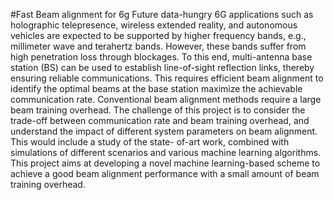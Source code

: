 #Fast Beam alignment for 6g
Future data-hungry 6G applications such as holographic telepresence, wireless extended reality, and
autonomous vehicles are expected to be supported by higher frequency bands, e.g., millimeter wave
and terahertz bands. However, these bands suffer from high penetration loss through blockages. To
this end, multi-antenna base station (BS) can be used to establish line-of-sight reflection links,
thereby ensuring reliable communications. This requires efficient beam alignment to identify the
optimal beams at the base station maximize the achievable communication rate.
Conventional beam alignment methods require a large beam training overhead. The challenge of this project is
to consider the trade-off between communication rate and beam training overhead, and understand
the impact of different system parameters on beam alignment. This would include a study of the state-
of-art work, combined with simulations of different scenarios and various machine learning
algorithms.
This project aims at developing a novel machine learning-based scheme to achieve a good beam
alignment performance with a small amount of beam training overhead.
